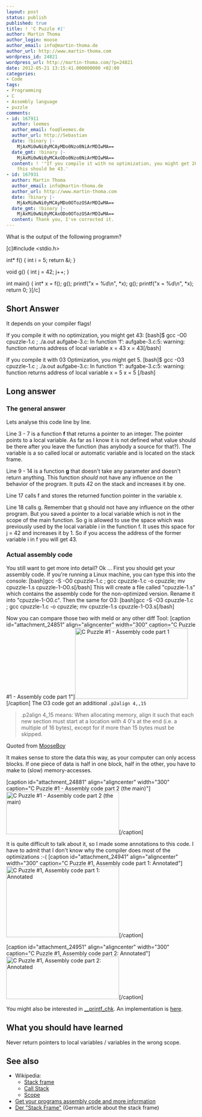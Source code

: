 ```yaml
---
layout: post
status: publish
published: true
title: ! 'C Puzzle #1'
author: Martin Thoma
author_login: moose
author_email: info@martin-thoma.de
author_url: http://www.martin-thoma.com
wordpress_id: 24821
wordpress_url: http://martin-thoma.com/?p=24821
date: 2012-05-21 13:15:41.000000000 +02:00
categories:
- Code
tags:
- Programming
- C
- Assembly language
- puzzle
comments:
- id: 167911
  author: leemes
  author_email: foo@leemes.de
  author_url: http://Sebastian
  date: !binary |-
    MjAxMi0wNi0yMCAyMDo0Nzo0NiArMDIwMA==
  date_gmt: !binary |-
    MjAxMi0wNi0yMCAxODo0Nzo0NiArMDIwMA==
  content: ! '"If you compile it with no optimization, you might get 26:" <-- I think
    this should be 43.'
- id: 167931
  author: Martin Thoma
  author_email: info@martin-thoma.de
  author_url: http://www.martin-thoma.com
  date: !binary |-
    MjAxMi0wNi0yMCAyMDo0OTozOSArMDIwMA==
  date_gmt: !binary |-
    MjAxMi0wNi0yMCAxODo0OTozOSArMDIwMA==
  content: Thank you, I've corrected it.
---
```

What is the output of the following programm?

[c]#include <stdio.h>

int* f()
{
    int i = 5;
    return &amp;i;
}

void g()
{
    int j = 42;
    j++;
}

int main()
{
    int* x = f();
    g();
    printf("x = %d\n", *x);
    g();
    printf("x = %d\n", *x);
    return 0;
}[/c]

<h2>Short Answer</h2>
It depends on your compiler flags!

If you compile it with no optimization, you might get 43:
[bash]$ gcc -O0 cpuzzle-1.c ; ./a.out 
aufgabe-3.c: In function &lsquo;f&rsquo;:
aufgabe-3.c:5: warning: function returns address of local variable
x = 43
x = 43[/bash]

If you compile it with 03 Optimization, you might get 5.
[bash]$ gcc -O3 cpuzzle-1.c ; ./a.out 
aufgabe-3.c: In function &lsquo;f&rsquo;:
aufgabe-3.c:5: warning: function returns address of local variable
x = 5
x = 5
[/bash]

<h2>Long answer</h2>
<h3>The general answer</h3>
Lets analyse this code line by line.

Line 3 - 7 is a function <strong>f</strong> that returns a pointer to an integer. The pointer points to a local variable. As far as I know it is not defined what value should be there after you leave the function (has anybody a source for that?). 
The variable is a so called local or automatic variable and is located on the stack frame.

Line 9 - 14 is a function <strong>g</strong> that doesn't take any parameter and doesn't return anything. This function <em>should</em> not have any influence on the behavior of the program. It puts 42 on the stack and increases it by one.

Line 17 calls f and stores the returned function pointer in the variable x.

Line 18 calls g. Remember that g should not have any influence on the other program. But you saved a pointer to a local variable which is not in the scope of the main function. So g is allowed to use the space which was previously used by the local variable i in the function f. It uses this space for j = 42 and increases it by 1. So if you access the address of the former variable i in f you will get 43.

<h3>Actual assembly code</h3>
You still want to get more into detail? Ok ...
First you should get your assembly code. If you're running a Linux machine, you can type this into the console:
[bash]gcc -S -O0 cpuzzle-1.c ; gcc cpuzzle-1.c -o cpuzzle; mv cpuzzle-1.s cpuzzle-1-O0.s[/bash]
This will create a file called "cpuzzle-1.s" which contains the assembly code for the non-optimized version. Rename it into "cpuzzle-1-O0.c". Then the same for O3:
[bash]gcc -S -O3 cpuzzle-1.c ; gcc cpuzzle-1.c -o cpuzzle; mv cpuzzle-1.s cpuzzle-1-O3.s[/bash]

Now you can compare those two with meld or any other diff Tool:
[caption id="attachment_24851" align="aligncenter" width="300" caption="C Puzzle #1 - Assembly code part 1"]<a href="http://martin-thoma.com/wp-content/uploads/2012/05/c-puzzle-1.1-meld.png"><img src="http://martin-thoma.com/wp-content/uploads/2012/05/c-puzzle-1.1-meld-300x188.png" alt="C Puzzle #1 - Assembly code part 1" title="C Puzzle #1 - Assembly code part 1" width="300" height="188" class="size-medium wp-image-24851" /></a>[/caption]
The O3 code got an additional <code>.p2align 4,,15</code>


<blockquote>.p2align 4,,15 means:
When allocating memory, align it such that each new section must start at a location with 4 0's at the end (i.e. a multiple of 16 bytes), except for if more than 15 bytes must be skipped.</blockquote>
<span class="quote-source">Quoted from <a href="http://answers.yahoo.com/question/index?qid=20100414222831AAxKaHs">MooseBoy</a></span>

It makes sense to store the data this way, as your computer can only access blocks. If one piece of data is half in one block, half in the other, you have to make to (slow) memory-accesses.

[caption id="attachment_24881" align="aligncenter" width="300" caption="C Puzzle #1 - Assembly code part 2 (the main)"]<a href="http://martin-thoma.com/wp-content/uploads/2012/05/c-puzzle-1.2-meld.png"><img src="http://martin-thoma.com/wp-content/uploads/2012/05/c-puzzle-1.2-meld-300x113.png" alt="C Puzzle #1 - Assembly code part 2 (the main)" title="C Puzzle #1 - Assembly code part 2 (the main)" width="300" height="113" class="size-medium wp-image-24881" /></a>[/caption]

It is quite difficult to talk about it, so I made some annotations to this code. I have to admit that I don't know why the compiler does most of the optimizations :-(
[caption id="attachment_24941" align="aligncenter" width="300" caption="C Puzzle #1, Assembly code part 1: Annotated"]<a href="http://martin-thoma.com/wp-content/uploads/2012/05/c-puzzle-1.1-meld-annotated.png"><img src="http://martin-thoma.com/wp-content/uploads/2012/05/c-puzzle-1.1-meld-annotated-300x188.png" alt="C Puzzle #1, Assembly code part 1: Annotated" title="C Puzzle #1, Assembly code part 1: Annotated" width="300" height="188" class="size-medium wp-image-24941" /></a>[/caption]

[caption id="attachment_24951" align="aligncenter" width="300" caption="C Puzzle #1, Assembly code part 2: Annotated"]<a href="http://martin-thoma.com/wp-content/uploads/2012/05/c-puzzle-1.2-meld-annotated.png"><img src="http://martin-thoma.com/wp-content/uploads/2012/05/c-puzzle-1.2-meld-annotated-300x113.png" alt="C Puzzle #1, Assembly code part 2: Annotated" title="C Puzzle #1, Assembly code part 2: Annotated" width="300" height="113" class="size-medium wp-image-24951" /></a>[/caption]

You might also be interested in <a href="http://refspecs.linuxbase.org/LSB_4.0.0/LSB-Core-generic/LSB-Core-generic/libc---printf-chk-1.html">__printf_chk</a>. An implementation is <a href="http://www.ic.unicamp.br/~islene/2s2008-mo806/libc/debug/printf_chk.c">here</a>.

<h2>What you should have learned</h2>
Never return pointers to local variables / variables in the wrong scope.

<h2>See also</h2>
<ul>
  <li>Wikipedia:
    <ul>
    <li><a href="http://en.wikipedia.org/wiki/Stack_frame#Structure">Stack frame</a></li>
    <li><a href="http://en.wikipedia.org/wiki/Call_stack">Call Stack</a></li>
    <li><a href="http://en.wikipedia.org/wiki/Scope_(computer_science)">Scope</a></li>
    </ul>
  </li>
  <li><a href="http://martin-thoma.com/get-your-programs-assembly-code-and-more-information/" title="Get your programs assembly code and more information">Get your programs assembly code and more information</a></li>
  <li><a href="http://www.a-m-i.de/tips/stack/stack.php">Der "Stack Frame"</a> (German article about the stack frame)</li>
</ul>

